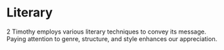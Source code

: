 # Literary

2 Timothy employs various literary techniques to convey its message. Paying attention to genre, structure, and style enhances our appreciation.

